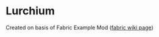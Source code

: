 # Lurchium

Created on basis of Fabric Example Mod ([fabric wiki page](https://fabricmc.net/wiki/tutorial:setup))
